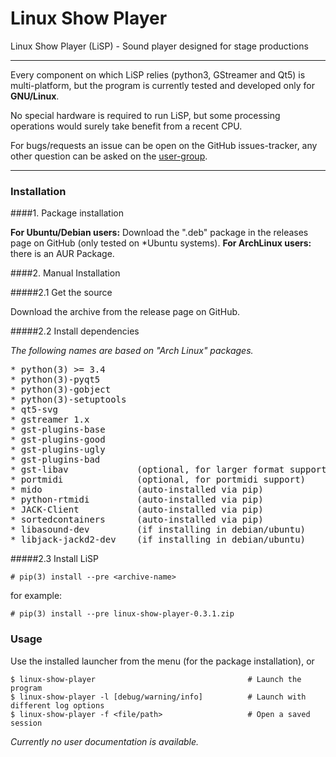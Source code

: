 # Linux Show Player
Linux Show Player (LiSP) - Sound player designed for stage productions

---

Every component on which LiSP relies (python3, GStreamer and Qt5) is multi-platform, but the program is currently tested and developed only for **GNU/Linux**.

No special hardware is required to run LiSP, but some processing operations would surely take benefit from a recent CPU.

For bugs/requests an issue can be open on the GitHub issues-tracker, any other question can be asked on the [user-group](https://groups.google.com/forum/#!forum/linux-show-player---users).

---

### Installation

####1. Package installation

**For Ubuntu/Debian users:** Download the ".deb" package in the releases page on GitHub (only tested on *Ubuntu systems).
**For ArchLinux users:** there is an AUR Package.

####2. Manual Installation

#####2.1 Get the source

Download the archive from the release page on GitHub.

#####2.2 Install dependencies

*The following names are based on "Arch Linux" packages.*
<pre>
* python(3) >= 3.4
* python(3)-pyqt5
* python(3)-gobject
* python(3)-setuptools
* qt5-svg
* gstreamer 1.x
* gst-plugins-base
* gst-plugins-good
* gst-plugins-ugly
* gst-plugins-bad
* gst-libav				(optional, for larger format support)
* portmidi				(optional, for portmidi support)
* mido					(auto-installed via pip)
* python-rtmidi			(auto-installed via pip)
* JACK-Client			(auto-installed via pip)
* sortedcontainers      (auto-installed via pip)
* libasound-dev			(if installing in debian/ubuntu)
* libjack-jackd2-dev	(if installing in debian/ubuntu)
</pre>

#####2.3 Install LiSP

	# pip(3) install --pre <archive-name>

for example:
	
	# pip(3) install --pre linux-show-player-0.3.1.zip

### Usage

Use the installed launcher from the menu (for the package installation), or

	$ linux-show-player                                  # Launch the program
	$ linux-show-player -l [debug/warning/info]          # Launch with different log options
	$ linux-show-player -f <file/path>                   # Open a saved session

*Currently no user documentation is available.*